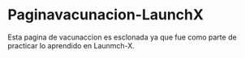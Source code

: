 # Paginavacunacion-LaunchX
Esta pagina de vacunaccion es esclonada ya que fue como parte de practicar lo aprendido en Launmch-X.
